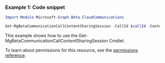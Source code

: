 ### Example 1: Code snippet

```powershellImport-Module Microsoft.Graph.Beta.CloudCommunications

Get-MgBetaCommunicationCallContentSharingSession -CallId $callId -ContentSharingSessionId $contentSharingSessionId
```
This example shows how to use the Get-MgBetaCommunicationCallContentSharingSession Cmdlet.
To learn about permissions for this resource, see the [permissions reference](/graph/permissions-reference).

